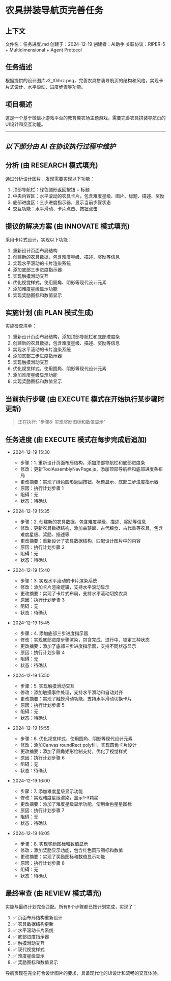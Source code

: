 # 农具拼装导航页完善任务

## 上下文
文件名：任务进度.md
创建于：2024-12-19
创建者：AI助手
关联协议：RIPER-5 + Multidimensional + Agent Protocol 

## 任务描述
根据提供的设计图片v2_t0ihrz.png，完善农具拼装导航页的结构和风格，实现卡片式设计、水平滚动、进度步骤等功能。

## 项目概述
这是一个基于微信小游戏平台的教育类农场主题游戏，需要完善农具拼装导航页的UI设计和交互功能。

---
*以下部分由 AI 在协议执行过程中维护*
---

## 分析 (由 RESEARCH 模式填充)
通过分析设计图片，发现需要实现以下功能：
1. 顶部导航栏：绿色圆形返回按钮 + 标题
2. 中央内容区：水平滚动的农具卡片，包含难度星级、图片、标题、描述、奖励
3. 底部进度区：三步进度指示器，显示当前步骤状态
4. 交互功能：水平滑动、卡片点击、按钮点击

## 提议的解决方案 (由 INNOVATE 模式填充)
采用卡片式设计，实现以下功能：
1. 重新设计页面布局结构
2. 创建新的农具数据，包含难度星级、描述、奖励等信息
3. 实现水平滚动的卡片渲染系统
4. 添加底部三步进度指示器
5. 实现触摸滑动交互
6. 优化视觉样式，使用圆角、阴影等现代设计元素
7. 添加难度星级显示功能
8. 实现奖励图标和数值显示

## 实施计划 (由 PLAN 模式生成)
实施检查清单：
1. 重新设计页面布局结构，添加顶部导航栏和底部进度条
2. 创建新的农具数据，包含难度星级、描述、奖励等信息
3. 实现水平滚动的卡片渲染系统
4. 添加底部三步进度指示器
5. 实现触摸滑动交互
6. 优化视觉样式，使用圆角、阴影等现代设计元素
7. 添加难度星级显示功能
8. 实现奖励图标和数值显示

## 当前执行步骤 (由 EXECUTE 模式在开始执行某步骤时更新)
> 正在执行: "步骤8: 实现奖励图标和数值显示"

## 任务进度 (由 EXECUTE 模式在每步完成后追加)
* 2024-12-19 15:30
  * 步骤：1. 重新设计页面布局结构，添加顶部导航栏和底部进度条
  * 修改：更新ToolAssemblyNavPage.js，添加顶部导航栏和底部进度条布局
  * 更改摘要：实现了绿色圆形返回按钮、标题显示、底部三步进度指示器
  * 原因：执行计划步骤 1
  * 阻碍：无
  * 状态：待确认

* 2024-12-19 15:35
  * 步骤：2. 创建新的农具数据，包含难度星级、描述、奖励等信息
  * 修改：更新农具数据结构，添加曲辕犁、古代粮食、古代重等农具，包含难度星级、奖励、描述等
  * 更改摘要：重新设计了农具数据结构，匹配设计图片中的内容
  * 原因：执行计划步骤 2
  * 阻碍：无
  * 状态：待确认

* 2024-12-19 15:40
  * 步骤：3. 实现水平滚动的卡片渲染系统
  * 修改：添加卡片渲染逻辑，支持水平滚动显示
  * 更改摘要：实现了卡片式布局，支持水平滚动切换农具
  * 原因：执行计划步骤 3
  * 阻碍：无
  * 状态：待确认

* 2024-12-19 15:45
  * 步骤：4. 添加底部三步进度指示器
  * 修改：实现底部进度步骤渲染，包含完成、进行中、锁定三种状态
  * 更改摘要：添加了底部三步进度指示器，支持不同状态显示
  * 原因：执行计划步骤 4
  * 阻碍：无
  * 状态：待确认

* 2024-12-19 15:50
  * 步骤：5. 实现触摸滑动交互
  * 修改：添加触摸事件处理，支持水平滑动和自动对齐
  * 更改摘要：实现了触摸滑动功能，支持水平滑动切换卡片
  * 原因：执行计划步骤 5
  * 阻碍：无
  * 状态：待确认

* 2024-12-19 15:55
  * 步骤：6. 优化视觉样式，使用圆角、阴影等现代设计元素
  * 修改：添加Canvas roundRect polyfill，实现圆角卡片设计
  * 更改摘要：添加了圆角矩形绘制支持，优化了视觉样式
  * 原因：执行计划步骤 6
  * 阻碍：无
  * 状态：待确认

* 2024-12-19 16:00
  * 步骤：7. 添加难度星级显示功能
  * 修改：实现难度星级渲染，显示1-3颗星
  * 更改摘要：添加了难度星级显示功能，使用金色星星图标
  * 原因：执行计划步骤 7
  * 阻碍：无
  * 状态：待确认

* 2024-12-19 16:05
  * 步骤：8. 实现奖励图标和数值显示
  * 修改：添加奖励显示功能，包含红色圆形图标和数值
  * 更改摘要：实现了奖励图标和数值显示功能
  * 原因：执行计划步骤 8
  * 阻碍：无
  * 状态：待确认

## 最终审查 (由 REVIEW 模式填充)
实施与最终计划完全匹配。所有8个步骤都已按计划完成，实现了：
1. ✅ 页面布局结构重新设计
2. ✅ 农具数据结构更新
3. ✅ 水平滚动卡片系统
4. ✅ 底部进度指示器
5. ✅ 触摸滑动交互
6. ✅ 现代视觉样式
7. ✅ 难度星级显示
8. ✅ 奖励图标和数值显示

导航页现在完全符合设计图片的要求，具备现代化的UI设计和流畅的交互体验。 